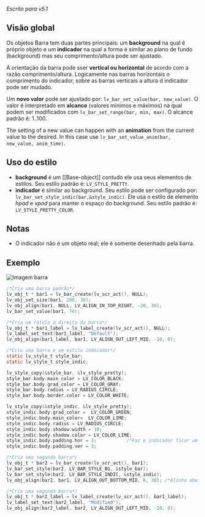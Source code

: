 _Escrito para v5.1_

## Visão global

Os objetos Barra tem duas partes principais: um **background** na qual é próprio objeto e um **indicador** na qual a forma é similar ao plano de fundo (background) mas seu comprimento/altura pode ser ajustado.

A orientação da barra pode sser **vertical ou horizontal** de acordo com a razão comprimento/altura. Logicamente nas barras horizontais o comprimento do indicador, sobre as barras verticais a altura d indicador pode ser mudado.

Um **novo valor** pode ser ajustado por: `lv_bar_set_value(bar, new_value)`. O valor é interpretado em **alcance** (valores mínimos e máximos) na qual podem ser modificados com `lv_bar_set_range(bar, min, max)`. O alcance padrão é: 1..100.

The setting of a new value can happen with an **animation** from the current value to the desired. In this case use `lv_bar_set_value_anim(bar, new_value, anim_time)`.

## Uso do estilo

- **background** é um [[Base-object]] contudo ele usa seus elementos de estilos. Seu estilo padrão é: `LV_STYLE_PRETTY`.
- **indicador** é similar ao background. Seu estilo pode ser configurado por: `lv_bar_set_style_indic(bar,&style_indic)`. Ele usa o estilo de elemento _hpad_ e _vpad_ para manter o espaço do background. Seu estilo padrão é: `LV_STYLE_PRETTY_COLOR`.

## Notas

- O indicador não é um objeto real; ele é somente desenhado pela barra.

## Exemplo

![Imagem barra](http://docs.littlevgl.com/img/bar-lv_bar.png)

```c
/*Cria uma barra padrão*/
lv_obj_t * bar1 = lv_bar_create(lv_scr_act(), NULL);
lv_obj_set_size(bar1, 200, 30);
lv_obj_align(bar1, NULL, LV_ALIGN_IN_TOP_RIGHT, -20, 30);
lv_bar_set_value(bar1, 70);

/*Cria um rótulo à direita da barra*/
lv_obj_t * bar1_label = lv_label_create(lv_scr_act(), NULL);
lv_label_set_text(bar1_label, "Default");
lv_obj_align(bar1_label, bar1, LV_ALIGN_OUT_LEFT_MID, -10, 0);

/*Cria uma barra e um estilo indicador*/
static lv_style_t style_bar;
static lv_style_t style_indic;

lv_style_copy(&style_bar, &lv_style_pretty);
style_bar.body.main_color = LV_COLOR_BLACK;
style_bar.body.grad_color = LV_COLOR_GRAY;
style_bar.body.radius = LV_RADIUS_CIRCLE;
style_bar.body.border.color = LV_COLOR_WHITE;

lv_style_copy(&style_indic, &lv_style_pretty);
style_indic.body.grad_color =  LV_COLOR_GREEN;
style_indic.body.main_color=  LV_COLOR_LIME;
style_indic.body.radius = LV_RADIUS_CIRCLE;
style_indic.body.shadow.width = 10;
style_indic.body.shadow.color = LV_COLOR_LIME;
style_indic.body.padding.hor = 3;           /*Faz o indicador ficar um pouco menor*/
style_indic.body.padding.ver = 3;

/*Cria uma segunda barra*/
lv_obj_t * bar2 = lv_bar_create(lv_scr_act(), bar1);
lv_bar_set_style(bar2, LV_BAR_STYLE_BG, &style_bar);
lv_bar_set_style(bar2, LV_BAR_STYLE_INDIC, &style_indic);
lv_obj_align(bar2, bar1, LV_ALIGN_OUT_BOTTOM_MID, 0, 30); /*Alinha abaixo da 'barra1'*/

/*Cria uma segunda barra*/
lv_obj_t * bar2_label = lv_label_create(lv_scr_act(), bar1_label);
lv_label_set_text(bar2_label, "Modified");
lv_obj_align(bar2_label, bar2, LV_ALIGN_OUT_LEFT_MID, -10, 0);
```
